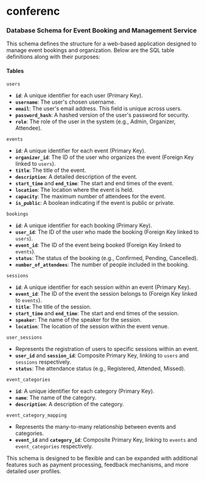 # conferenc

### Database Schema for Event Booking and Management Service

This schema defines the structure for a web-based application designed to manage event bookings and organization. Below are the SQL table definitions along with their purposes:

#### Tables

 `users`
- **`id`**: A unique identifier for each user (Primary Key).
- **`username`**: The user's chosen username.
- **`email`**: The user's email address. This field is unique across users.
- **`password_hash`**: A hashed version of the user's password for security.
- **`role`**: The role of the user in the system (e.g., Admin, Organizer, Attendee).

`events`
- **`id`**: A unique identifier for each event (Primary Key).
- **`organizer_id`**: The ID of the user who organizes the event (Foreign Key linked to `users`).
- **`title`**: The title of the event.
- **`description`**: A detailed description of the event.
- **`start_time`** and **`end_time`**: The start and end times of the event.
- **`location`**: The location where the event is held.
- **`capacity`**: The maximum number of attendees for the event.
- **`is_public`**: A boolean indicating if the event is public or private.

`bookings`
- **`id`**: A unique identifier for each booking (Primary Key).
- **`user_id`**: The ID of the user who made the booking (Foreign Key linked to `users`).
- **`event_id`**: The ID of the event being booked (Foreign Key linked to `events`).
- **`status`**: The status of the booking (e.g., Confirmed, Pending, Cancelled).
- **`number_of_attendees`**: The number of people included in the booking.

`sessions`
- **`id`**: A unique identifier for each session within an event (Primary Key).
- **`event_id`**: The ID of the event the session belongs to (Foreign Key linked to `events`).
- **`title`**: The title of the session.
- **`start_time`** and **`end_time`**: The start and end times of the session.
- **`speaker`**: The name of the speaker for the session.
- **`location`**: The location of the session within the event venue.

`user_sessions`
- Represents the registration of users to specific sessions within an event.
- **`user_id`** and **`session_id`**: Composite Primary Key, linking to `users` and `sessions` respectively.
- **`status`**: The attendance status (e.g., Registered, Attended, Missed).

`event_categories`
- **`id`**: A unique identifier for each category (Primary Key).
- **`name`**: The name of the category.
- **`description`**: A description of the category.

`event_category_mapping`
- Represents the many-to-many relationship between events and categories.
- **`event_id`** and **`category_id`**: Composite Primary Key, linking to `events` and `event_categories` respectively.

This schema is designed to be flexible and can be expanded with additional features such as payment processing, feedback mechanisms, and more detailed user profiles.
